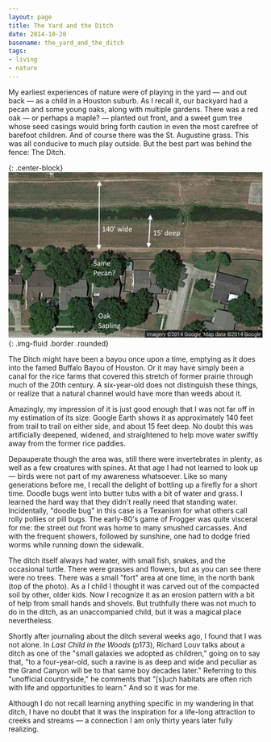 ```yaml
---
layout: page
title: The Yard and the Ditch
date: 2014-10-20
basename: the_yard_and_the_ditch
tags:
- living
- nature
---
```


My earliest experiences of nature were of playing in the yard &mdash; and out
back &mdash; as a child in a Houston suburb. As I recall it, our backyard had a
pecan and some young oaks, along with multiple gardens. There was a red oak
&mdash; or perhaps a maple? &mdash; planted out front, and a sweet gum tree
whose seed casings would bring forth caution in even the most carefree of
barefoot children. And of course there was the St. Augustine grass. This was all
conducive to much play outside. But the best part was behind the fence: The
Ditch.

{: .center-block}
![satellite view](/images/theDitch.png){: .img-fluid .border .rounded}

<!-- truncate -->

The Ditch might have been a bayou once upon a time, emptying as it does into the
famed Buffalo Bayou of Houston. Or it may have simply been a canal for the rice
farms that covered this stretch of former prairie through much of the 20th
century. A six-year-old does not distinguish these things, or realize that a
natural channel would have more than weeds about it.

Amazingly, my impression of it is just good enough that I was not far off in my
estimation of its size: Google Earth shows it as approximately 140 feet from
trail to trail on either side, and about 15 feet deep. No doubt this was
artificially deepened, widened, and straightened to help move water swiftly away
from the former rice paddies.

Depauperate though the area was, still there were invertebrates in plenty, as
well as a few creatures with spines. At that age I had not learned to look up &mdash;
birds were not part of my awareness whatsoever. Like so many generations before
me, I recall the delight of bottling up a firefly for a short time. Doodle bugs
went into butter tubs with a bit of water and grass. I learned the hard way that
they didn't really need that standing water. Incidentally, "doodle bug" in this
case is a Texanism for what others call rolly pollies or pill bugs. The
early-80's game of Frogger was quite visceral for me: the street out front was
home to many smushed carcasses. And with the frequent showers, followed by
sunshine, one had to dodge fried worms while running down the sidewalk.

The ditch itself always had water, with small fish, snakes, and the occasional
turtle. There were grasses and flowers, but as you can see there were no trees.
There was a small "fort" area at one time, in the north bank (top of the photo).
As a I child I thought it was carved out of the compacted soil by other, older
kids. Now I recognize it as an erosion pattern with a bit of help from small
hands and shovels. But truthfully there was not much to do in the ditch, as an
unaccompanied child, but it was a magical place nevertheless.

Shortly after journaling about the ditch several weeks ago, I found that I was
not alone. In _Last Child in the Woods_ (p173), Richard Louv talks about a ditch
as one of the "small galaxies we adopted as children," going on to say that, "to
a four-year-old, such a ravine is as deep and wide and peculiar as the Grand
Canyon will be to that same boy decades later." Referring to this "unofficial
countryside," he comments that "[s]uch habitats are often rich with life and
opportunities to learn." And so it was for me.

Although I do not recall learning anything specific in my wandering in that
ditch, I have no doubt that it was the inspiration for a life-long attraction to
creeks and streams &mdash; a connection I am only thirty years later fully
realizing.
